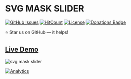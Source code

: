 # SVG MASK SLIDER

[![GitHub Issues](https://img.shields.io/badge/contributions-welcome-brightgreen.svg?style=flat)](https://github.com/alikinvv/svg-mask-slider/issues)  [![HitCount](http://hits.dwyl.com/alikinvv/svg-mask-slider.svg)](http://hits.dwyl.com/alikinvv/svg-mask-slider)  [![License](https://img.shields.io/badge/license-MIT-blue.svg)](https://opensource.org/licenses/MIT)  [![Donations Badge](https://yourdonation.rocks/images/badge.svg)](https://www.paypal.me/alikinvv)

:star: Star us on GitHub — it helps!

## [Live Demo](https://alikinvv.github.io/svg-mask-slider/)

![svg mask slider](/img/gif.gif?raw=true)

[![Analytics](https://ga-beacon.appspot.com/UA-31485994-5/svg-mask-slider-repo)](https://github.com/alikinvv/svg-mask-slider)
